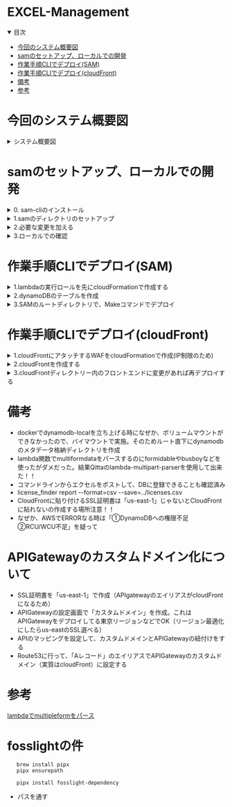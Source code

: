 # EXCEL-Management

<details open="open">
<summary>目次</summary>


- [今回のシステム概要図](#今回のシステム概要図)
- [samのセットアップ、ローカルでの開発](#samのセットアップ、ローカルでの開発)
- [作業手順CLIでデプロイ(SAM)](#作業手順CLIでデプロイ(SAM))
- [作業手順CLIでデプロイ(cloudFront)](#作業手順CLIでデプロイ(cloudFront))
- [備考](#備考)
- [参考](#参考)
</details>

# 今回のシステム概要図
<details>
<summary> システム概要図</summary>

</details>




# samのセットアップ、ローカルでの開発

<details>
<summary> 0. sam-cliのインストール</summary>

- 下記コマンドでインストール

```zh
   brew tap aws/tap
   brew install aws-sam-cli
```

</details>


<details>
<summary> 1.samのディレクトリのセットアップ</summary>

- 下記コマンドで好きなランタイムでセットアップ
- Which template source would you like to use? -> 1
- Choose an AWS Quick Start application template -> 1
- Select your starter template -> 2
- 後はNoでOK

```zh
sam init --runtime nodejs18.x
```

</details>

<details>
<summary> 2.必要な変更を加える</summary>

- 好きにラムダ関数をかく
- デフォルトでルート直下にapp.tsが配置されて、使いづらいので、「controller」などのフォルダに切り分けた場合は、template.yamlの参照先も変更が必要


</details>

<details>
<summary> 3.ローカルでの確認</summary>

- 下記コマンドでlocalhost:3000で起動する。dynamoDBローカルなど、別のdocker-composeで起動しているコンテナと連携するためには --networkの設定が必須
- 今回は make sam-localでビルドとスタートの両方を実施するMakefileを準備した

```zh
sam build
sam local start-api --docker-network  <ネットワーク名>
```

</details>

# 作業手順CLIでデプロイ(SAM)

<details>
<summary> 1.lambdaの実行ロールを先にcloudFormationで作成する</summary>

- いつものようにAWS configの設定 (一時アクセスキーを環境変数に入れる)
- ルートディレクトリーにて、makeコマンドでロールの作成（CLI実行の場合は、GithubActions用のAssumeロールは不要）

```zh
make iac-role-deploy
```

</details>

<details>
<summary> 2.dynamoDBのテーブルを作成</summary>

- いつものようにAWS configの設定 (一時アクセスキーを環境変数に入れる)
- ルートディレクトリーにて、makeコマンドでdynamoDBのテーブルを作成

```zh
make iac-dynamodb-deploy
```

</details>

<details>
<summary> 3.SAMのルートディレクトリで、Makeコマンドでデプロイ</summary>

- いつものようにAWS configの設定 (一時アクセスキーを環境変数に入れる)
- 環境変数でS3のバケット名を登録 (S3_BUCKET)
- SAMのルートディレクトリにあるMakeコマンドでAPIGateway、Lambdaをデプロイ。UpdateもこのコマンドでOK

```zh
make sam-deploy
```

</details>

# 作業手順CLIでデプロイ(cloudFront)

<details>
<summary> 1.cloudFrontにアタッチするWAFをcloudFormationで作成(IP制限のため)</summary>

- いつものようにAWS configの設定 (一時アクセスキーを環境変数に入れる)
- IPsetで特定のIPの条件をかく
- 上記IPsetはAWSWAFに定義して、そのWAFをcloudFrontにアタッチする感じ
- AWSWAFの作成はus-east1でしかできないので、cloudFormationのリージョンを気をつけること

```zh
make iac-wafacl-deploy
```

</details>

<details>
<summary> 2.cloudFrontを作成する</summary>

- いつものようにAWS configの設定 (一時アクセスキーを環境変数に入れる)

```zh
make iac-cloudfront-deploy
```

</details>

<details>
<summary> 3.cloudFrontディレクトリー内のフロントエンドに変更があれば再デプロイする</summary>

- いつものようにAWS configの設定 (一時アクセスキーを環境変数に入れる)
- 環境変数設定
- cloudFrontのルートディレクトリにあるMakeコマンドでアップデートする

```zh
make cloudfront-deploy
```

</details>


# 備考

- dockerでdynamodb-localを立ち上げる時になぜか、ボリュームマウントができなかったので、バイマウントで実施。そのためルート直下にdynamodbのメタデータ格納ディレクトリを作成
- lambda関数でmultiformdataをパースするのにformidableやbusboyなどを使ったがダメだった。結果Qittaのlambda-multipart-parserを使用して出来た！！
- コマンドラインからエクセルをポストして、DBに登録できることも確認済み
-  license_finder report --format=csv --save=../licenses.csv
- CloudFrontに貼り付けるSSL証明書は「us-east-1」じゃないとCloudFrontに貼れないの作成する場所注意！！
- なぜか、AWSでERRORなる時は「①DynamoDBへの権限不足②RCU/WCU不足」を疑って

# APIGatewayのカスタムドメイン化について
- SSL証明書を「us-east-1」で作成（APIgatewayのエイリアスがcloudFrontになるため）
- APIGatewayの設定画面で「カスタムドメイン」を作成。これはAPIGatewayをデプロイしてる東京リージョンなどでOK（リージョン最適化にしたらus-eastのSSL選べる）
- APIのマッピングを設定して、カスタムドメインとAPIGatewayの紐付けをする
- Route53に行って、「Aレコード」のエイリアスでAPIGatewayのカスタムドメイン（実質はcloudFront）に設定する

# 参考

[lambdaでmultipleformをパース](https://qiita.com/Occhiii623/items/a66a689b28d2730e0130)

# fosslightの件

```zh
   brew install pipx
   pipx ensurepath
```

```zh
   pipx install fosslight-dependency
```

- パスを通す




